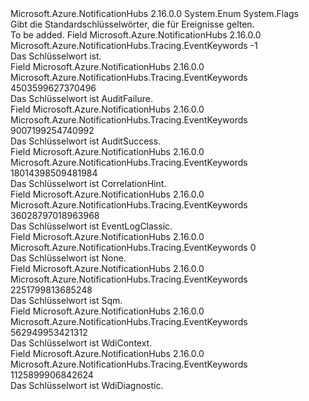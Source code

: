 <Type Name="EventKeywords" FullName="Microsoft.Azure.NotificationHubs.Tracing.EventKeywords">
  <TypeSignature Language="C#" Value="public enum EventKeywords" />
  <TypeSignature Language="ILAsm" Value=".class public auto ansi sealed EventKeywords extends System.Enum" />
  <TypeSignature Language="DocId" Value="T:Microsoft.Azure.NotificationHubs.Tracing.EventKeywords" />
  <TypeSignature Language="VB.NET" Value="Public Enum EventKeywords" />
  <TypeSignature Language="F#" Value="type EventKeywords = " />
  <AssemblyInfo>
    <AssemblyName>Microsoft.Azure.NotificationHubs</AssemblyName>
    <AssemblyVersion>2.16.0.0</AssemblyVersion>
  </AssemblyInfo>
  <Base>
    <BaseTypeName>System.Enum</BaseTypeName>
  </Base>
  <Attributes>
    <Attribute>
      <AttributeName>System.Flags</AttributeName>
    </Attribute>
  </Attributes>
  <Docs>
    <summary>Gibt die Standardschlüsselwörter, die für Ereignisse gelten.</summary>
    <remarks>To be added.</remarks>
  </Docs>
  <Members>
    <Member MemberName="All">
      <MemberSignature Language="C#" Value="All" />
      <MemberSignature Language="ILAsm" Value=".field public static literal valuetype Microsoft.Azure.NotificationHubs.Tracing.EventKeywords All = int64(-1)" />
      <MemberSignature Language="DocId" Value="F:Microsoft.Azure.NotificationHubs.Tracing.EventKeywords.All" />
      <MemberSignature Language="VB.NET" Value="All" />
      <MemberSignature Language="F#" Value="All = -1" Usage="Microsoft.Azure.NotificationHubs.Tracing.EventKeywords.All" />
      <MemberType>Field</MemberType>
      <AssemblyInfo>
        <AssemblyName>Microsoft.Azure.NotificationHubs</AssemblyName>
        <AssemblyVersion>2.16.0.0</AssemblyVersion>
      </AssemblyInfo>
      <ReturnValue>
        <ReturnType>Microsoft.Azure.NotificationHubs.Tracing.EventKeywords</ReturnType>
      </ReturnValue>
      <MemberValue>-1</MemberValue>
      <Docs>
        <summary>Das Schlüsselwort ist.</summary>
      </Docs>
    </Member>
    <Member MemberName="AuditFailure">
      <MemberSignature Language="C#" Value="AuditFailure" />
      <MemberSignature Language="ILAsm" Value=".field public static literal valuetype Microsoft.Azure.NotificationHubs.Tracing.EventKeywords AuditFailure = int64(4503599627370496)" />
      <MemberSignature Language="DocId" Value="F:Microsoft.Azure.NotificationHubs.Tracing.EventKeywords.AuditFailure" />
      <MemberSignature Language="VB.NET" Value="AuditFailure" />
      <MemberSignature Language="F#" Value="AuditFailure = 4503599627370496" Usage="Microsoft.Azure.NotificationHubs.Tracing.EventKeywords.AuditFailure" />
      <MemberType>Field</MemberType>
      <AssemblyInfo>
        <AssemblyName>Microsoft.Azure.NotificationHubs</AssemblyName>
        <AssemblyVersion>2.16.0.0</AssemblyVersion>
      </AssemblyInfo>
      <ReturnValue>
        <ReturnType>Microsoft.Azure.NotificationHubs.Tracing.EventKeywords</ReturnType>
      </ReturnValue>
      <MemberValue>4503599627370496</MemberValue>
      <Docs>
        <summary>Das Schlüsselwort ist AuditFailure.</summary>
      </Docs>
    </Member>
    <Member MemberName="AuditSuccess">
      <MemberSignature Language="C#" Value="AuditSuccess" />
      <MemberSignature Language="ILAsm" Value=".field public static literal valuetype Microsoft.Azure.NotificationHubs.Tracing.EventKeywords AuditSuccess = int64(9007199254740992)" />
      <MemberSignature Language="DocId" Value="F:Microsoft.Azure.NotificationHubs.Tracing.EventKeywords.AuditSuccess" />
      <MemberSignature Language="VB.NET" Value="AuditSuccess" />
      <MemberSignature Language="F#" Value="AuditSuccess = 9007199254740992" Usage="Microsoft.Azure.NotificationHubs.Tracing.EventKeywords.AuditSuccess" />
      <MemberType>Field</MemberType>
      <AssemblyInfo>
        <AssemblyName>Microsoft.Azure.NotificationHubs</AssemblyName>
        <AssemblyVersion>2.16.0.0</AssemblyVersion>
      </AssemblyInfo>
      <ReturnValue>
        <ReturnType>Microsoft.Azure.NotificationHubs.Tracing.EventKeywords</ReturnType>
      </ReturnValue>
      <MemberValue>9007199254740992</MemberValue>
      <Docs>
        <summary>Das Schlüsselwort ist AuditSuccess.</summary>
      </Docs>
    </Member>
    <Member MemberName="CorrelationHint">
      <MemberSignature Language="C#" Value="CorrelationHint" />
      <MemberSignature Language="ILAsm" Value=".field public static literal valuetype Microsoft.Azure.NotificationHubs.Tracing.EventKeywords CorrelationHint = int64(18014398509481984)" />
      <MemberSignature Language="DocId" Value="F:Microsoft.Azure.NotificationHubs.Tracing.EventKeywords.CorrelationHint" />
      <MemberSignature Language="VB.NET" Value="CorrelationHint" />
      <MemberSignature Language="F#" Value="CorrelationHint = 18014398509481984" Usage="Microsoft.Azure.NotificationHubs.Tracing.EventKeywords.CorrelationHint" />
      <MemberType>Field</MemberType>
      <AssemblyInfo>
        <AssemblyName>Microsoft.Azure.NotificationHubs</AssemblyName>
        <AssemblyVersion>2.16.0.0</AssemblyVersion>
      </AssemblyInfo>
      <ReturnValue>
        <ReturnType>Microsoft.Azure.NotificationHubs.Tracing.EventKeywords</ReturnType>
      </ReturnValue>
      <MemberValue>18014398509481984</MemberValue>
      <Docs>
        <summary>Das Schlüsselwort ist CorrelationHint.</summary>
      </Docs>
    </Member>
    <Member MemberName="EventLogClassic">
      <MemberSignature Language="C#" Value="EventLogClassic" />
      <MemberSignature Language="ILAsm" Value=".field public static literal valuetype Microsoft.Azure.NotificationHubs.Tracing.EventKeywords EventLogClassic = int64(36028797018963968)" />
      <MemberSignature Language="DocId" Value="F:Microsoft.Azure.NotificationHubs.Tracing.EventKeywords.EventLogClassic" />
      <MemberSignature Language="VB.NET" Value="EventLogClassic" />
      <MemberSignature Language="F#" Value="EventLogClassic = 36028797018963968" Usage="Microsoft.Azure.NotificationHubs.Tracing.EventKeywords.EventLogClassic" />
      <MemberType>Field</MemberType>
      <AssemblyInfo>
        <AssemblyName>Microsoft.Azure.NotificationHubs</AssemblyName>
        <AssemblyVersion>2.16.0.0</AssemblyVersion>
      </AssemblyInfo>
      <ReturnValue>
        <ReturnType>Microsoft.Azure.NotificationHubs.Tracing.EventKeywords</ReturnType>
      </ReturnValue>
      <MemberValue>36028797018963968</MemberValue>
      <Docs>
        <summary>Das Schlüsselwort ist EventLogClassic.</summary>
      </Docs>
    </Member>
    <Member MemberName="None">
      <MemberSignature Language="C#" Value="None" />
      <MemberSignature Language="ILAsm" Value=".field public static literal valuetype Microsoft.Azure.NotificationHubs.Tracing.EventKeywords None = int64(0)" />
      <MemberSignature Language="DocId" Value="F:Microsoft.Azure.NotificationHubs.Tracing.EventKeywords.None" />
      <MemberSignature Language="VB.NET" Value="None" />
      <MemberSignature Language="F#" Value="None = 0" Usage="Microsoft.Azure.NotificationHubs.Tracing.EventKeywords.None" />
      <MemberType>Field</MemberType>
      <AssemblyInfo>
        <AssemblyName>Microsoft.Azure.NotificationHubs</AssemblyName>
        <AssemblyVersion>2.16.0.0</AssemblyVersion>
      </AssemblyInfo>
      <ReturnValue>
        <ReturnType>Microsoft.Azure.NotificationHubs.Tracing.EventKeywords</ReturnType>
      </ReturnValue>
      <MemberValue>0</MemberValue>
      <Docs>
        <summary>Das Schlüsselwort ist None.</summary>
      </Docs>
    </Member>
    <Member MemberName="Sqm">
      <MemberSignature Language="C#" Value="Sqm" />
      <MemberSignature Language="ILAsm" Value=".field public static literal valuetype Microsoft.Azure.NotificationHubs.Tracing.EventKeywords Sqm = int64(2251799813685248)" />
      <MemberSignature Language="DocId" Value="F:Microsoft.Azure.NotificationHubs.Tracing.EventKeywords.Sqm" />
      <MemberSignature Language="VB.NET" Value="Sqm" />
      <MemberSignature Language="F#" Value="Sqm = 2251799813685248" Usage="Microsoft.Azure.NotificationHubs.Tracing.EventKeywords.Sqm" />
      <MemberType>Field</MemberType>
      <AssemblyInfo>
        <AssemblyName>Microsoft.Azure.NotificationHubs</AssemblyName>
        <AssemblyVersion>2.16.0.0</AssemblyVersion>
      </AssemblyInfo>
      <ReturnValue>
        <ReturnType>Microsoft.Azure.NotificationHubs.Tracing.EventKeywords</ReturnType>
      </ReturnValue>
      <MemberValue>2251799813685248</MemberValue>
      <Docs>
        <summary>Das Schlüsselwort ist Sqm.</summary>
      </Docs>
    </Member>
    <Member MemberName="WdiContext">
      <MemberSignature Language="C#" Value="WdiContext" />
      <MemberSignature Language="ILAsm" Value=".field public static literal valuetype Microsoft.Azure.NotificationHubs.Tracing.EventKeywords WdiContext = int64(562949953421312)" />
      <MemberSignature Language="DocId" Value="F:Microsoft.Azure.NotificationHubs.Tracing.EventKeywords.WdiContext" />
      <MemberSignature Language="VB.NET" Value="WdiContext" />
      <MemberSignature Language="F#" Value="WdiContext = 562949953421312" Usage="Microsoft.Azure.NotificationHubs.Tracing.EventKeywords.WdiContext" />
      <MemberType>Field</MemberType>
      <AssemblyInfo>
        <AssemblyName>Microsoft.Azure.NotificationHubs</AssemblyName>
        <AssemblyVersion>2.16.0.0</AssemblyVersion>
      </AssemblyInfo>
      <ReturnValue>
        <ReturnType>Microsoft.Azure.NotificationHubs.Tracing.EventKeywords</ReturnType>
      </ReturnValue>
      <MemberValue>562949953421312</MemberValue>
      <Docs>
        <summary>Das Schlüsselwort ist WdiContext.</summary>
      </Docs>
    </Member>
    <Member MemberName="WdiDiagnostic">
      <MemberSignature Language="C#" Value="WdiDiagnostic" />
      <MemberSignature Language="ILAsm" Value=".field public static literal valuetype Microsoft.Azure.NotificationHubs.Tracing.EventKeywords WdiDiagnostic = int64(1125899906842624)" />
      <MemberSignature Language="DocId" Value="F:Microsoft.Azure.NotificationHubs.Tracing.EventKeywords.WdiDiagnostic" />
      <MemberSignature Language="VB.NET" Value="WdiDiagnostic" />
      <MemberSignature Language="F#" Value="WdiDiagnostic = 1125899906842624" Usage="Microsoft.Azure.NotificationHubs.Tracing.EventKeywords.WdiDiagnostic" />
      <MemberType>Field</MemberType>
      <AssemblyInfo>
        <AssemblyName>Microsoft.Azure.NotificationHubs</AssemblyName>
        <AssemblyVersion>2.16.0.0</AssemblyVersion>
      </AssemblyInfo>
      <ReturnValue>
        <ReturnType>Microsoft.Azure.NotificationHubs.Tracing.EventKeywords</ReturnType>
      </ReturnValue>
      <MemberValue>1125899906842624</MemberValue>
      <Docs>
        <summary>Das Schlüsselwort ist WdiDiagnostic.</summary>
      </Docs>
    </Member>
  </Members>
</Type>